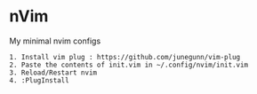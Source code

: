 # nVim
My minimal nvim configs

```
1. Install vim plug : https://github.com/junegunn/vim-plug
2. Paste the contents of init.vim in ~/.config/nvim/init.vim
3. Reload/Restart nvim
4. :PlugInstall
```

